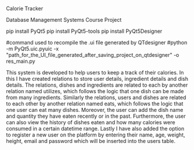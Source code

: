 Calorie Tracker

Database Management Systems Course Project

pip install PyQt5
pip install PyQt5-tools
pip install PyQt5Designer

#command used to recompile the .ui file generated by QTdesigner
#python -m PyQt5.uic.pyuic -x "path_for_the_UI_file_generated_after_saving_project_on_qtdesigner" -o res_main.py

This system is developed to help users to keep a track of their calories. In this I have created relations to store user details, ingredient details and dish details. The relations, dishes and ingredients are related to each by another relation named utilizes, which follows the logic that one dish can be made from many ingredients. Similarly the relations, users and dishes are related to each other by another relation named eats, which follows the logic that one user can eat many dishes. Moreover, the user can add the dish name and quantity they have eaten recently or in the past. Furthermore, the user can also view the history of dishes eaten and how many calories were consumed in a certain datetime range. Lastly I have also added the option to register a new user on the platform by entering their name, age, weight, height, email and password which will be inserted into the users table.
